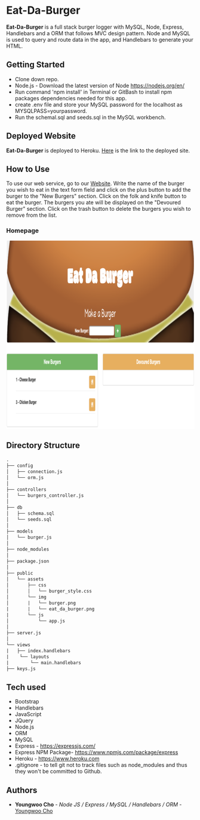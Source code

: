 # Eat-Da-Burger

**Eat-Da-Burger** is a full stack burger logger with MySQL, Node, Express, Handlebars and a ORM that follows MVC design pattern. Node and MySQL is used to query and route data in the app, and Handlebars to generate your HTML.


## Getting Started

- Clone down repo.
- Node.js - Download the latest version of Node https://nodejs.org/en/
- Run command 'npm install' in Terminal or GitBash to install npm packages dependencies needed for this app.
- create .env file and store your MySQL password for the localhost as MYSQLPASS=yourpassword.
- Run the schemal.sql and seeds.sql in the MySQL workbench.

## Deployed Website
**Eat-Da-Burger** is deployed to Heroku. [Here](https://intense-spire-41805.herokuapp.com) is the link to the deployed site.

## How to Use
To use our web service, go to our [Website](https://intense-spire-41805.herokuapp.com). Write the name of the burger you wish to eat in the text form field and click on the plus button to add the burger to the "New Burgers" section. Click on the folk and knife button to eat the burger. The burgers you ate will be displayed on the "Devoured Burger" section. Click on the trash button to delete the burgers you wish to remove from the list.

### Homepage
![Screen shot](public/assets/img/eat_da_burger.png)


## Directory Structure

```
.
├── config
│   ├── connection.js
│   └── orm.js
│ 
├── controllers
│   └── burgers_controller.js
│
├── db
│   ├── schema.sql
│   └── seeds.sql
│
├── models
│   └── burger.js
│ 
├── node_modules
│ 
├── package.json
│
├── public
│   └── assets
│       ├── css
│       │   └── burger_style.css
│       └── img
│       |   └── burger.png
|       |   └── eat_da_burger.png
|       └── js
│           └── app.js
│
├── server.js
│
└── views
|   ├── index.handlebars
|    └── layouts
|        └── main.handlebars
├── keys.js
```

## Tech used
- Bootstrap
- Handlebars
- JavaScript
- JQuery
- Node.js
- ORM
- MySQL
- Express - https://expressjs.com/
- Express NPM Package- https://www.npmjs.com/package/express
- Heroku - https://www.heroku.com
- .gitignore - to tell git not to track files such as node_modules and thus they won't be committed to Github.

## Authors

* **Youngwoo Cho** - *Node JS / Express / MySQL / Handlebars / ORM* - [Youngwoo Cho](https://github.com/catnap89)
